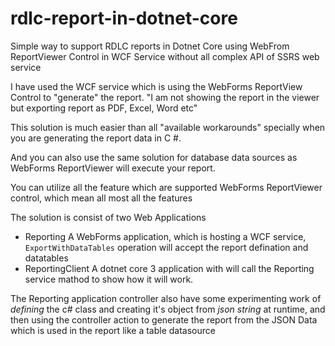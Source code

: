 # rdlc-report-in-dotnet-core
Simple way to support RDLC reports in Dotnet Core using WebFrom ReportViewer Control in WCF Service without all complex API of SSRS web service


I have used the WCF service which is using the WebForms ReportView Control to "generate" the report. "I am not showing the report in the viewer but exporting report as PDF, Excel, Word etc"

This solution is much easier than all "available workarounds" specially when you are generating the report data in C #.

And you can also use the same solution for database data sources as WebForms ReportViewer will execute your report.

You can utilize all the feature which are supported WebForms ReportViewer control, which mean all most all the features

The solution is consist of two Web Applications
- Reporting 
  A WebForms application, which is hosting a WCF service, `ExportWithDataTables` operation will accept the report defination and datatables
- ReportingClient
  A dotnet core 3 application with will call the Reporting service mathod to show how it will work.
  
The Reporting application controller also have some experimenting work of *defining* the c# class and creating it's object from *json string* at runtime, and then using the controller action to generate the report from the JSON Data which is used in the report like a table datasource
